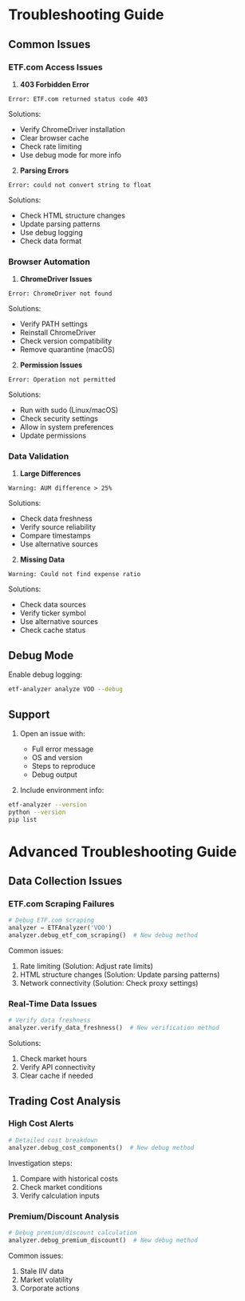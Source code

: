 # Troubleshooting Guide

## Common Issues

### ETF.com Access Issues

1. **403 Forbidden Error**
```
Error: ETF.com returned status code 403
```
Solutions:
- Verify ChromeDriver installation
- Clear browser cache
- Check rate limiting
- Use debug mode for more info

2. **Parsing Errors**
```
Error: could not convert string to float
```
Solutions:
- Check HTML structure changes
- Update parsing patterns
- Use debug logging
- Check data format

### Browser Automation

1. **ChromeDriver Issues**
```
Error: ChromeDriver not found
```
Solutions:
- Verify PATH settings
- Reinstall ChromeDriver
- Check version compatibility
- Remove quarantine (macOS)

2. **Permission Issues**
```
Error: Operation not permitted
```
Solutions:
- Run with sudo (Linux/macOS)
- Check security settings
- Allow in system preferences
- Update permissions

### Data Validation

1. **Large Differences**
```
Warning: AUM difference > 25%
```
Solutions:
- Check data freshness
- Verify source reliability
- Compare timestamps
- Use alternative sources

2. **Missing Data**
```
Warning: Could not find expense ratio
```
Solutions:
- Check data sources
- Verify ticker symbol
- Use alternative sources
- Check cache status

## Debug Mode

Enable debug logging:
```bash
etf-analyzer analyze VOO --debug
```

## Support

1. Open an issue with:
   - Full error message
   - OS and version
   - Steps to reproduce
   - Debug output

2. Include environment info:
```bash
etf-analyzer --version
python --version
pip list
```

# Advanced Troubleshooting Guide

## Data Collection Issues

### ETF.com Scraping Failures
```python
# Debug ETF.com scraping
analyzer = ETFAnalyzer('VOO')
analyzer.debug_etf_com_scraping()  # New debug method
```

Common issues:
1. Rate limiting (Solution: Adjust rate limits)
2. HTML structure changes (Solution: Update parsing patterns)
3. Network connectivity (Solution: Check proxy settings)

### Real-Time Data Issues
```python
# Verify data freshness
analyzer.verify_data_freshness()  # New verification method
```

Solutions:
1. Check market hours
2. Verify API connectivity
3. Clear cache if needed

## Trading Cost Analysis

### High Cost Alerts
```python
# Detailed cost breakdown
analyzer.debug_cost_components()  # New debug method
```

Investigation steps:
1. Compare with historical costs
2. Check market conditions
3. Verify calculation inputs

### Premium/Discount Analysis
```python
# Debug premium/discount calculation
analyzer.debug_premium_discount()  # New debug method
```

Common issues:
1. Stale IIV data
2. Market volatility
3. Corporate actions 